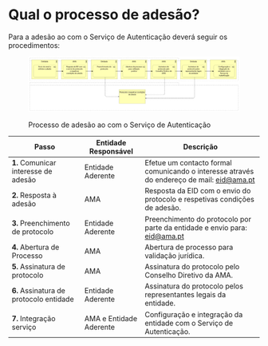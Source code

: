# Qual o processo de adesão?

Para a adesão ao com o Serviço de Autenticação deverá seguir os procedimentos:

<figure><img src="../../.gitbook/assets/autenticacao adesao.png" alt=""><figcaption><p>Processo de adesão ao com o Serviço de Autenticação</p></figcaption></figure>

| Passo                                   | Entidade Responsável    | Descrição                                                                                                      |
| --------------------------------------- | ----------------------- | -------------------------------------------------------------------------------------------------------------- |
| **1.** Comunicar interesse de adesão    | Entidade Aderente       | Efetue um contacto formal comunicando o interesse através do endereço de mail: [eid@ama.pt](mailto:eid@ama.pt) |
| **2.** Resposta à adesão                | AMA                     | Resposta da EID com o envio do protocolo e respetivas condições de adesão.                                     |
| **3.** Preenchimento de protocolo       | Entidade Aderente       | Preenchimento do protocolo por parte da entidade e envio para: [eid@ama.pt](mailto:eid@ama.pt)                 |
| **4.** Abertura de Processo             | AMA                     | Abertura de processo para validação jurídica.                                                                  |
| **5.** Assinatura de protocolo          | AMA                     | Assinatura do protocolo pelo Conselho Diretivo da AMA.                                                         |
| **6.** Assinatura de protocolo entidade | Entidade Aderente       | Assinatura do protocolo pelos representantes legais da entidade.                                               |
| **7.** Integração serviço               | AMA e Entidade Aderente | Configuração e integração da entidade com o Serviço de Autenticação.                                           |
